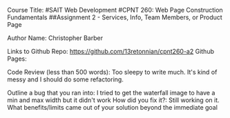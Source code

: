 Course Title:
#SAIT Web Development
#CPNT 260: Web Page Construction Fundamentals
##Assignment 2 - Services, Info, Team Members, or Product Page

Author Name:
Christopher Barber

Links to
Github Repo:
https://github.com/13retonnian/cpnt260-a2
Github Pages:


Code Review (less than 500 words):
Too sleepy to write much. It's kind of messy and I should do some refactoring.

Outline a bug that you ran into:
I tried to get the waterfall image to have a min and max width but it didn't work
How did you fix it?:
Still working on it.
What benefits/limits came out of your solution beyond the immediate goal